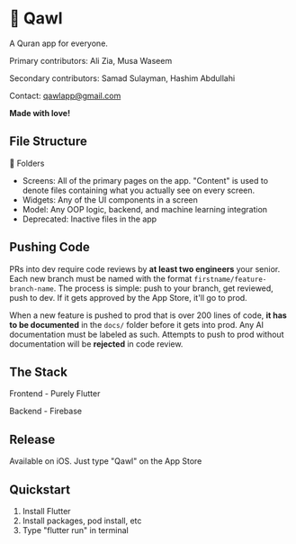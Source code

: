 # 🕌 Qawl

A Quran app for everyone.

Primary contributors: Ali Zia, Musa Waseem

Secondary contributors: Samad Sulayman, Hashim Abdullahi

Contact: qawlapp@gmail.com

**Made with love!**

## File Structure

📁 Folders

- Screens: All of the primary pages on the app. "Content" is used to denote files containing what you actually see on every screen.
- Widgets: Any of the UI components in a screen
- Model: Any OOP logic, backend, and machine learning integration
- Deprecated: Inactive files in the app

## Pushing Code
PRs into dev require code reviews by **at least two engineers** your senior. Each new branch must be named with the format `firstname/feature-branch-name`. The process is simple: push to your branch, get reviewed, push to dev. If it gets approved by the App Store, it'll go to prod. 

When a new feature is pushed to prod that is over 200 lines of code, **it has to be documented** in the `docs/` folder before it gets into prod. Any AI documentation must be labeled as such. Attempts to push to prod without documentation will be **rejected** in code review. 

## The Stack

Frontend - Purely Flutter 

Backend - Firebase

## Release
Available on iOS. Just type "Qawl" on the App Store

## Quickstart

1. Install Flutter
2. Install packages, pod install, etc
3. Type "flutter run" in terminal


